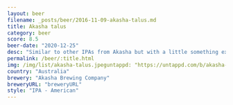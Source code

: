 ```yaml
---
layout: beer
filename: _posts/beer/2016-11-09-akasha-talus.md
title: Akasha talus
category: beer
score: 8.5
beer-date: "2020-12-25"
desc: "Similar to other IPAs from Akasha but with a little something extra that I can’t pick. Whatever it is, it’s delicious"
permalink: /beer/:title.html
img: /img/list/akasha-talus.jpeguntappd: "https://untappd.com/b/akasha-brewing-company-talus/4055769"
country: "Australia"
brewery: "Akasha Brewing Company"
breweryURL: "breweryURL"
style: "IPA - American"
---
```

